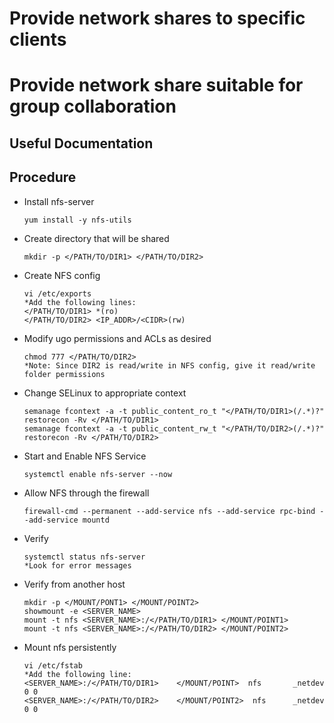 # Provide network shares to specific clients 
# Provide network share suitable for group collaboration

## Useful Documentation

## Procedure
- Install nfs-server

      yum install -y nfs-utils

- Create directory that will be shared

      mkdir -p </PATH/TO/DIR1> </PATH/TO/DIR2>

- Create NFS config

      vi /etc/exports
      *Add the following lines:
      </PATH/TO/DIR1> *(ro)
      </PATH/TO/DIR2> <IP_ADDR>/<CIDR>(rw)

- Modify ugo permissions and ACLs as desired

      chmod 777 </PATH/TO/DIR2>
      *Note: Since DIR2 is read/write in NFS config, give it read/write folder permissions

- Change SELinux to appropriate context

      semanage fcontext -a -t public_content_ro_t "</PATH/TO/DIR1>(/.*)?"
      restorecon -Rv </PATH/TO/DIR1>
      semanage fcontext -a -t public_content_rw_t "</PATH/TO/DIR2>(/.*)?"
      restorecon -Rv </PATH/TO/DIR2>

- Start and Enable NFS Service

      systemctl enable nfs-server --now

- Allow NFS through the firewall

      firewall-cmd --permanent --add-service nfs --add-service rpc-bind --add-service mountd

- Verify

      systemctl status nfs-server
      *Look for error messages

- Verify from another host

      mkdir -p </MOUNT/PONT1> </MOUNT/POINT2>
      showmount -e <SERVER_NAME>
      mount -t nfs <SERVER_NAME>:/</PATH/TO/DIR1> </MOUNT/POINT1>
      mount -t nfs <SERVER_NAME>:/</PATH/TO/DIR2> </MOUNT/POINT2>

- Mount nfs persistently

      vi /etc/fstab
      *Add the following line:
      <SERVER_NAME>:/</PATH/TO/DIR1>    </MOUNT/POINT>  nfs       _netdev     0 0
      <SERVER_NAME>:/</PATH/TO/DIR2>    </MOUNT/POINT2>  nfs      _netdev     0 0
